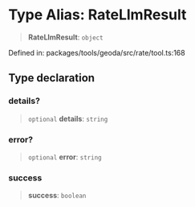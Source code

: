 # Type Alias: RateLlmResult

> **RateLlmResult**: `object`

Defined in: packages/tools/geoda/src/rate/tool.ts:168

## Type declaration

### details?

> `optional` **details**: `string`

### error?

> `optional` **error**: `string`

### success

> **success**: `boolean`
